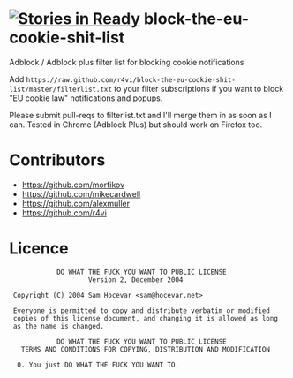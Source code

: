 [![Stories in Ready](https://badge.waffle.io/r4vi/block-the-eu-cookie-shit-list.png?label=ready&title=Ready)](https://waffle.io/r4vi/block-the-eu-cookie-shit-list)
block-the-eu-cookie-shit-list
=============================

Adblock / Adblock plus filter list for blocking cookie notifications

Add `https://raw.github.com/r4vi/block-the-eu-cookie-shit-list/master/filterlist.txt` to your filter 
subscriptions if you want to block "EU cookie law" notifications and popups. 

Please submit pull-reqs to filterlist.txt and I'll merge them in as soon as I can.
Tested in Chrome (Adblock Plus) but should work on Firefox too.

# Contributors
- https://github.com/morfikov
- https://github.com/mikecardwell
- https://github.com/alexmuller
- https://github.com/r4vi

# Licence
```
            DO WHAT THE FUCK YOU WANT TO PUBLIC LICENSE 
                    Version 2, December 2004 

 Copyright (C) 2004 Sam Hocevar <sam@hocevar.net> 

 Everyone is permitted to copy and distribute verbatim or modified 
 copies of this license document, and changing it is allowed as long 
 as the name is changed. 

            DO WHAT THE FUCK YOU WANT TO PUBLIC LICENSE 
   TERMS AND CONDITIONS FOR COPYING, DISTRIBUTION AND MODIFICATION 

  0. You just DO WHAT THE FUCK YOU WANT TO. 
```

